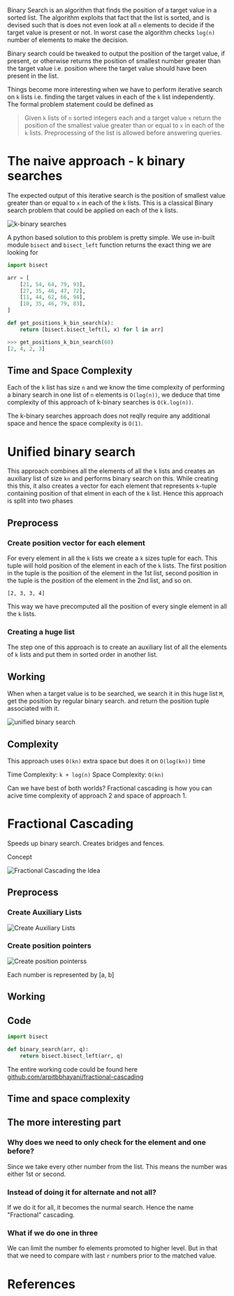 Binary Search is an algorithm that finds the position of a target value in a sorted list. The algorithm exploits that fact that the list is sorted, and is devised such that is does not even look at all `n` elements to decide if the target value is present or not. In worst case the algorithm checks `log(n)` number of elements to make the decision.

Binary search could be tweaked to output the position of the target value, if present, or otherwise returns the position of smallest number greater than the target value i.e. position where the target value should have been present in the list.

Things become more interesting when we have to perform iterative search on `k` lists i.e. finding the target values in each of the `k` list independently. The formal problem statement could be defined as

> Given `k` lists of `n` sorted integers each and a target value `x` return the position of the smallest value greater than or equal to `x` in each of the `k` lists. Preprocessing of the list is allowed before answering queries.

# The naive approach - k binary searches
The expected output of this iterative search is the position of smallest value greater than or equal to `x` in each of the `k` lists. This is a classical Binary search problem that could be applied on each of the `k` lists.

![k-binary searches](https://user-images.githubusercontent.com/4745789/81492614-dbf21500-92b6-11ea-9f75-29eb3522186f.png)

A python based solution to this problem is pretty simple. We use in-built module `bisect` and `bisect_left` function returns the exact thing we are looking for

```py
import bisect

arr = [
    [21, 54, 64, 79, 93],
    [27, 35, 46, 47, 72],
    [11, 44, 62, 66, 94],
    [10, 35, 46, 79, 83],
]

def get_positions_k_bin_search(x): 
    return [bisect.bisect_left(l, x) for l in arr]

>>> get_positions_k_bin_search(60)
[2, 4, 2, 3]
```

## Time and Space Complexity
Each of the `k` list has size `n` and we know the time complexity of performing a binary search in one list of `n` elements is `O(log(n))`, we deduce that time complexity of this approach of k-binary searches is `O(k.log(n))`. 

The k-binary searches approach does not reqlly require any additional space and hence the space complexity is `O(1)`.

# Unified binary search
This approach combines all the elements of all the `k` lists and creates an auxiliary list of size `kn` and performs binary search on this. While creating this this, it also creates a vector for each element that represents `k`-tuple containing position of that elment in each of the `k` list. Hence this approach is split into two phases

## Preprocess

### Create position vector for each element
For every element in all the `k` lists we create a `k` sizes tuple for each. This tuple will hold position of the element in each of the `k` lists. The first position in the tuple is the position of the element in the 1st list, second position in the tuple is the position of the element in the 2nd list, and so on.

`[2, 3, 3, 4]`

This way we have precomputed all the position of every single element in all the `k` lists.

### Creating a huge list
The step one of this approach is to create an auxiliary list of all the elements of `k` lists and put them in sorted order in another list.

## Working

When when a target value is to be searched, we search it in this huge list `M`, get the position by regular binary search. and return the position tuple associated with it.

![unified binary search](https://user-images.githubusercontent.com/4745789/81492609-ca107200-92b6-11ea-8fdf-999852f4d9b1.png)

## Complexity

This approach uses `O(kn)` extra space but does it on `O(log(kn))` time


Time Complexity: `k + log(n)`
Space Complexity: `O(kn)`

Can we have best of both worlds? Fractional cascading is how you can acive time complexity of approach 2 and space of approach 1.

# Fractional Cascading

Speeds up binary search.
Creates bridges and fences.

Concept

![Fractional Cascading the Idea](https://user-images.githubusercontent.com/4745789/81495324-241c3200-92cd-11ea-9d7d-9c9b0911071b.png)

## Preprocess

### Create Auxiliary Lists

![Create Auxiliary Lists](https://user-images.githubusercontent.com/4745789/81494077-8112ea80-92c3-11ea-9416-bb2422334744.png)


### Create position pointers

![Create position pointerss](https://user-images.githubusercontent.com/4745789/81494709-92122a80-92c8-11ea-89c0-e180a735eb2d.png)

Each number is represented by [a, b]

## Working

## Code

```py
import bisect

def binary_search(arr, q):
    return bisect.bisect_left(arr, q)
```

The entire working code could be found here [github.com/arpitbbhayani/fractional-cascading](https://github.com/arpitbbhayani/fractional-cascading/blob/master/fractional-cascading.ipynb)

## Time and space complexity

## The more interesting part

### Why does we need to only check for the element and one before?
Since we take every other number from the list. This means the number was either 1st or second.

### Instead of doing it for alternate and not all?
If we do it for all, it becomes the nurmal search. Hence the name "Fractional" cascading.

### What if we do one in three
We can limit the number fo elements promoted to higher level. But in that that we need to compare with last `r` numbers prior to the matched value.

# References
